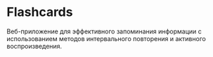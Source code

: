 # Flashcards

Веб-приложение для эффективного запоминания информации с использованием методов интервального повторения и активного воспроизведения.